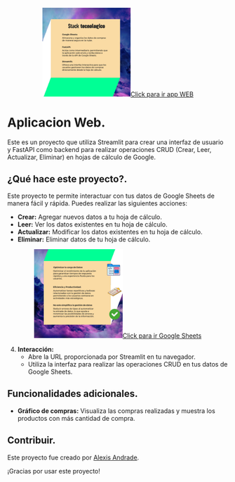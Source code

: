 
<p align="center">
   <a href="https://app-crud-sheetapp-6pkbsnjvrvldurgc7gsjwz.streamlit.app/">
  <img src="/Mision/portada.jpg" alt="Streamlit" width="40%">Click para ir app WEB
</a>
</p>

# Aplicacion Web.

Este es un proyecto que utiliza Streamlit para crear una interfaz de usuario y FastAPI como backend para realizar operaciones CRUD (Crear, Leer, Actualizar, Eliminar) en hojas de cálculo de Google.

## ¿Qué hace este proyecto?.

Este proyecto te permite interactuar con tus datos de Google Sheets de manera fácil y rápida. Puedes realizar las siguientes acciones:

- **Crear:** Agregar nuevos datos a tu hoja de cálculo.
- **Leer:** Ver los datos existentes en tu hoja de cálculo.
- **Actualizar:** Modificar los datos existentes en tu hoja de cálculo.
- **Eliminar:** Eliminar datos de tu hoja de cálculo.


<p align="center">
   <a href="https://docs.google.com/spreadsheets/d/1wF_mgiNfDMFZp5M94imuFpXHdND9bvKOD41IjZNNqdo/edit?usp=sharing">
  <img src="/Mision/portada 1.jpg" alt="Streamlit" width="40%">Click para ir Google Sheets
</a>
</p>


4. **Interacción:**
   - Abre la URL proporcionada por Streamlit en tu navegador.
   - Utiliza la interfaz para realizar las operaciones CRUD en tus datos de Google Sheets.

## Funcionalidades adicionales.

- **Gráfico de compras:** Visualiza las compras realizadas y muestra los productos con más cantidad de compra.


## Contribuir.

Este proyecto fue creado por [Alexis Andrade](https://github.com/bparedes21).

¡Gracias por usar este proyecto!

